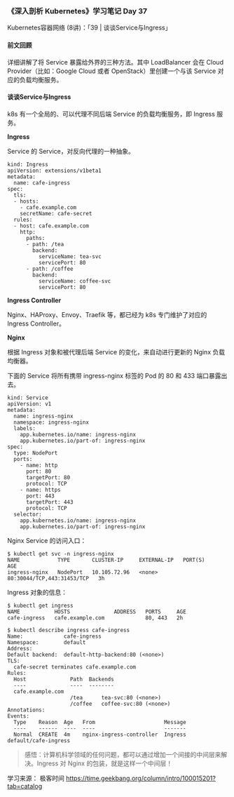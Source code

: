 ### 《深入剖析 Kubernetes》学习笔记 Day 37

Kubernetes容器网络 (8讲)：「39 | 谈谈Service与Ingress」

#### 前文回顾

详细讲解了将 Service 暴露给外界的三种方法。其中 LoadBalancer 会在 Cloud Provider（比如：Google Cloud 或者 OpenStack）里创建一个与该 Service 对应的负载均衡服务。

#### 谈谈Service与Ingress

k8s 有一个全局的、可以代理不同后端 Service 的负载均衡服务，即 Ingress 服务。

**Ingress**

Service 的 Service，对反向代理的一种抽象。

```
kind: Ingress
apiVersion: extensions/v1beta1
metadata:
  name: cafe-ingress
spec:
  tls:
  - hosts:
    - cafe.example.com
    secretName: cafe-secret
  rules:
  - host: cafe.example.com
    http:
      paths:
      - path: /tea
        backend:
          serviceName: tea-svc
          servicePort: 80
      - path: /coffee
        backend:
          serviceName: coffee-svc
          servicePort: 80
```

**Ingress Controller**

Nginx、HAProxy、Envoy、Traefik 等，都已经为 k8s 专门维护了对应的 Ingress Controller。

**Nginx**

根据 Ingress 对象和被代理后端 Service 的变化，来自动进行更新的 Nginx 负载均衡器。

下面的 Service 将所有携带 ingress-nginx 标签的 Pod 的 80 和 433 端口暴露出去。

```
kind: Service
apiVersion: v1
metadata:
  name: ingress-nginx
  namespace: ingress-nginx
  labels:
    app.kubernetes.io/name: ingress-nginx
    app.kubernetes.io/part-of: ingress-nginx
spec:
  type: NodePort
  ports:
    - name: http
      port: 80
      targetPort: 80
      protocol: TCP
    - name: https
      port: 443
      targetPort: 443
      protocol: TCP
  selector:
    app.kubernetes.io/name: ingress-nginx
    app.kubernetes.io/part-of: ingress-nginx
```

Nginx Service 的访问入口：

```
$ kubectl get svc -n ingress-nginx
NAME            TYPE       CLUSTER-IP     EXTERNAL-IP   PORT(S)                      AGE
ingress-nginx   NodePort   10.105.72.96   <none>        80:30044/TCP,443:31453/TCP   3h
```

Ingress 对象的信息：

```
$ kubectl get ingress
NAME           HOSTS              ADDRESS   PORTS     AGE
cafe-ingress   cafe.example.com             80, 443   2h

$ kubectl describe ingress cafe-ingress
Name:             cafe-ingress
Namespace:        default
Address:          
Default backend:  default-http-backend:80 (<none>)
TLS:
  cafe-secret terminates cafe.example.com
Rules:
  Host              Path  Backends
  ----              ----  --------
  cafe.example.com  
                    /tea      tea-svc:80 (<none>)
                    /coffee   coffee-svc:80 (<none>)
Annotations:
Events:
  Type    Reason  Age   From                      Message
  ----    ------  ----  ----                      -------
  Normal  CREATE  4m    nginx-ingress-controller  Ingress default/cafe-ingress
```

> 感悟：计算机科学领域的任何问题，都可以通过增加一个间接的中间层来解决。Ingress 对 Nginx 的包装，就是这样一个中间层！

学习来源： 极客时间 https://time.geekbang.org/column/intro/100015201?tab=catalog


